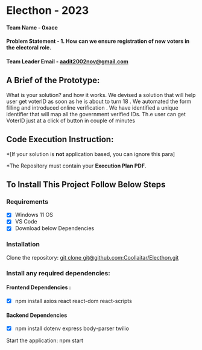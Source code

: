 # Electhon - 2023

#### Team Name - 0xace

#### Problem Statement - 1. How can we ensure registration of new voters in the electoral role.

#### Team Leader Email - aadit2002nov@gmail.com

## A Brief of the Prototype:

What is your solution? and how it works.
We devised a solution that will help user get voterID as soon as he is about to turn 18 . We automated the form filling and introduced online verification . We have identified a unique identifier that will map all the government verified IDs. Th.e user can get VoterID just at a click of button in couple of minutes

## Code Execution Instruction:

\*[If your solution is **not** application based, you can ignore this para]

\*The Repository must contain your **Execution Plan PDF**.

## To Install This Project Follow Below Steps 

### Requirements
- [x] Windows 11 OS
- [x] VS Code
- [x] Download below Dependencies

### Installation
Clone the repository: [git clone git@github.com:Coollaitar/Electhon.git](https://github.com/Coollaitar/Electhon.git)
### Install any required dependencies: 
#### Frontend Dependencies : 
- [x] npm install axios react react-dom react-scripts
#### Backend Dependencies
- [x] npm install dotenv express body-parser twilio
 
 Start the application: npm start
